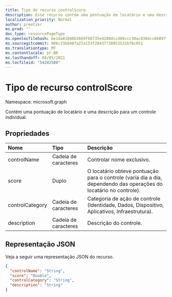 ```yaml
---
title: Tipo de recurso controlScore
description: Esse recurso contém uma pontuação de locatário e uma descrição para um controle individual.
localization_priority: Normal
author: preetikr
ms.prod: ''
doc_type: resourcePageType
ms.openlocfilehash: be1da81848b5669f66735e4288dccd09ccc30ac0384cc66897fb0a501907f031
ms.sourcegitcommit: 986c33b848fa22a153f28437738953532b78c051
ms.translationtype: MT
ms.contentlocale: pt-BR
ms.lasthandoff: 08/05/2021
ms.locfileid: "54202508"
---
```

#  <a name="controlscore-resource-type"></a>Tipo de recurso controlScore

Namespace: microsoft.graph

Contém uma pontuação de locatário e uma descrição para um controle individual.

## <a name="properties"></a>Propriedades

|Nome |Tipo |Descrição |
|:--|:--|:--|
|controlName|Cadeia de caracteres|Controlar nome exclusivo.|
|score|Duplo|O locatário obteve pontuação para o controle (varia dia a dia, dependendo das operações do locatário no controle).|
|controlCategory|Cadeia de caracteres|Categoria de ação de controle (Identidade, Dados, Dispositivo, Aplicativos, Infraestrutura).|
|description|Cadeia de caracteres| Descrição do controle.|

## <a name="json-representation"></a>Representação JSON

Veja a seguir uma representação JSON do recurso.

<!-- {
  "blockType": "resource",
  "optionalProperties": [

  ],
  "@odata.type": "microsoft.graph.controlScore"
}-->

```json
{
  "controlName": "String",
  "score": "Double",
  "controlCategory": "String",
  "description": "String"
}

```


<!-- {
  "type": "#page.annotation",
  "description": "controlScore resource",
  "keywords": "",
  "section": "documentation",
  "tocPath": ""
}-->

